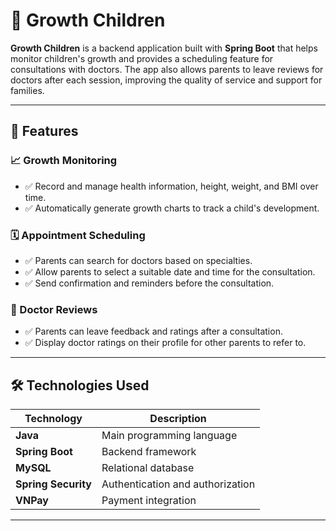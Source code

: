 # 🌱 Growth Children

**Growth Children** is a backend application built with **Spring Boot** that helps monitor children's growth and provides a scheduling feature for consultations with doctors. The app also allows parents to leave reviews for doctors after each session, improving the quality of service and support for families.

---

## 🚀 Features  
### 📈 Growth Monitoring  
- ✅ Record and manage health information, height, weight, and BMI over time.  
- ✅ Automatically generate growth charts to track a child's development.  

### 🗓️ Appointment Scheduling  
- ✅ Parents can search for doctors based on specialties.  
- ✅ Allow parents to select a suitable date and time for the consultation.  
- ✅ Send confirmation and reminders before the consultation.  

### 🌟 Doctor Reviews  
- ✅ Parents can leave feedback and ratings after a consultation.  
- ✅ Display doctor ratings on their profile for other parents to refer to.  

---

## 🛠️ Technologies Used  
| Technology | Description |
|------------|-------------|
| **Java** | Main programming language |
| **Spring Boot** | Backend framework |
| **MySQL** | Relational database |
| **Spring Security** | Authentication and authorization |
| **VNPay** | Payment integration |

---
